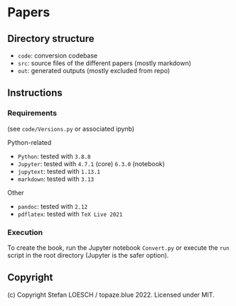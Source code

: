 # Papers

## Directory structure

- `code`: conversion codebase
- `src`: source files of the different papers (mostly markdown)
- `out`:  generated outputs (mostly excluded from repo)

## Instructions

### Requirements

(see `code/Versions.py` or associated ipynb)

Python-related

- `Python`: tested with `3.8.8`
- `Jupyter`: tested with `4.7.1` (core) `6.3.0` (notebook)
- `jupytext`: tested with `1.13.1`
- `markdown`: tested with `3.13`

Other
- `pandoc`: tested with `2.12`
- `pdflatex`: tested with `TeX Live 2021`


### Execution

To create the book, run the Jupyter notebook `Convert.py` or execute the `run` script in the root directory (Jupyter is the safer option).

## Copyright

(c) Copyright Stefan LOESCH / topaze.blue 2022. Licensed under MIT.


